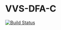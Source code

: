 # VVS-DFA-C
[![Build Status](https://travis-ci.org/srjavimoure/VVS-DFA-C.svg?branch=master)](https://travis-ci.org/srjavimoure/VVS-DFA-C)

